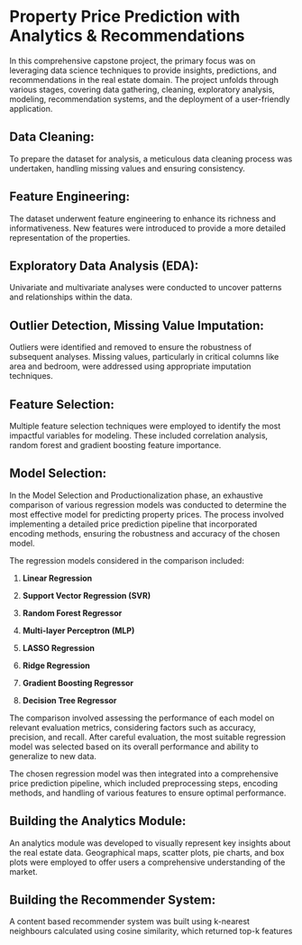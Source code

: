 # Property Price Prediction with Analytics & Recommendations

In this comprehensive capstone project, the primary focus was on leveraging data science techniques to provide insights, predictions, and recommendations in the real estate domain. The project unfolds through various stages, covering data gathering, cleaning, exploratory analysis, modeling, recommendation systems, and the deployment of a user-friendly application.

## Data Cleaning:

To prepare the dataset for analysis, a meticulous data cleaning process was undertaken, handling missing values and ensuring consistency.

## Feature Engineering:

The dataset underwent feature engineering to enhance its richness and informativeness. New features were introduced to provide a more detailed representation of the properties.

## Exploratory Data Analysis (EDA):

Univariate and multivariate analyses were conducted to uncover patterns and relationships within the data. 

## Outlier Detection, Missing Value Imputation:

Outliers were identified and removed to ensure the robustness of subsequent analyses. Missing values, particularly in critical columns like area and bedroom, were addressed using appropriate imputation techniques.

## Feature Selection:

Multiple feature selection techniques were employed to identify the most impactful variables for modeling. These included correlation analysis, random forest and gradient boosting feature importance.

## Model Selection:

In the Model Selection and Productionalization phase, an exhaustive comparison of various regression models was conducted to determine the most effective model for predicting property prices. The process involved implementing a detailed price prediction pipeline that incorporated encoding methods, ensuring the robustness and accuracy of the chosen model. 

The regression models considered in the comparison included:

1. **Linear Regression**

2. **Support Vector Regression (SVR)**

3. **Random Forest Regressor**

4. **Multi-layer Perceptron (MLP)**

5. **LASSO Regression**

6. **Ridge Regression**

7. **Gradient Boosting Regressor**

8. **Decision Tree Regressor**

The comparison involved assessing the performance of each model on relevant evaluation metrics, considering factors such as accuracy, precision, and recall. After careful evaluation, the most suitable regression model was selected based on its overall performance and ability to generalize to new data.

The chosen regression model was then integrated into a comprehensive price prediction pipeline, which included preprocessing steps, encoding methods, and handling of various features to ensure optimal performance. 

## Building the Analytics Module:

An analytics module was developed to visually represent key insights about the real estate data. Geographical maps, scatter plots, pie charts, and box plots were employed to offer users a comprehensive understanding of the market.

## Building the Recommender System:

A content based recommender system was built using k-nearest neighbours calculated using cosine similarity, which returned top-k features
